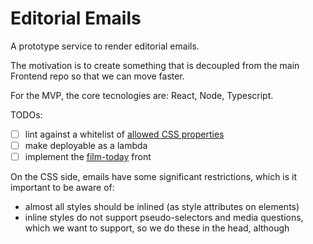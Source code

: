 # Editorial Emails

A prototype service to render editorial emails.

The motivation is to create something that is decoupled from the main Frontend
repo so that we can move faster.

For the MVP, the core tecnologies are: React, Node, Typescript.

TODOs:

-   [ ] lint against a whitelist of [allowed CSS
        properties](https://www.campaignmonitor.com/css/style-element/style-in-head/)
-   [ ] make deployable as a lambda
-   [ ] implement the [film-today](https://www.theguardian.com/email/film-today)
        front

On the CSS side, emails have some significant restrictions, which is it
important to be aware of:

-   almost all styles should be inlined (as style attributes on elements)
-   inline styles do not support pseudo-selectors and media questions, which we
    want to support, so we do these in the head, although <style> in the head is
    not universally supported
-   modern layout approaches (flex/grid) are not supported so stick to _tables
    and floats_
